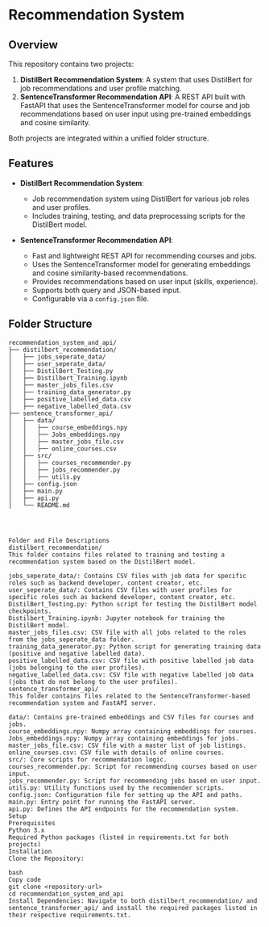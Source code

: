 # Recommendation System

## Overview

This repository contains two projects:

1. **DistilBert Recommendation System**: A system that uses DistilBert for job recommendations and user profile matching.
2. **SentenceTransformer Recommendation API**: A REST API built with FastAPI that uses the SentenceTransformer model for course and job recommendations based on user input using pre-trained embeddings and cosine similarity.

Both projects are integrated within a unified folder structure.

## Features

- **DistilBert Recommendation System**:
  - Job recommendation system using DistilBert for various job roles and user profiles.
  - Includes training, testing, and data preprocessing scripts for the DistilBert model.
  
- **SentenceTransformer Recommendation API**:
  - Fast and lightweight REST API for recommending courses and jobs.
  - Uses the SentenceTransformer model for generating embeddings and cosine similarity-based recommendations.
  - Provides recommendations based on user input (skills, experience).
  - Supports both query and JSON-based input.
  - Configurable via a `config.json` file.

## Folder Structure

```plaintext
recommendation_system_and_api/
├── distilbert_recommendation/
│   ├── jobs_seperate_data/
│   ├── user_seperate_data/
│   ├── DistilBert_Testing.py
│   ├── Distilbert_Training.ipynb
│   ├── master_jobs_files.csv
│   ├── training_data_generator.py
│   ├── positive_labelled_data.csv
│   ├── negative_labelled_data.csv
├── sentence_transformer_api/
│   ├── data/
│   │   ├── course_embeddings.npy
│   │   ├── Jobs_embeddings.npy
│   │   ├── master_jobs_file.csv
│   │   ├── online_courses.csv
│   ├── src/
│   │   ├── courses_recommender.py
│   │   ├── jobs_recommender.py
│   │   ├── utils.py
│   ├── config.json
│   ├── main.py
│   ├── api.py
│   └── README.md




Folder and File Descriptions
distilbert_recommendation/
This folder contains files related to training and testing a recommendation system based on the DistilBert model.

jobs_seperate_data/: Contains CSV files with job data for specific roles such as backend developer, content creator, etc.
user_seperate_data/: Contains CSV files with user profiles for specific roles such as backend developer, content creator, etc.
DistilBert_Testing.py: Python script for testing the DistilBert model checkpoints.
Distilbert_Training.ipynb: Jupyter notebook for training the DistilBert model.
master_jobs_files.csv: CSV file with all jobs related to the roles from the jobs_seperate_data folder.
training_data_generator.py: Python script for generating training data (positive and negative labelled data).
positive_labelled_data.csv: CSV file with positive labelled job data (jobs belonging to the user profiles).
negative_labelled_data.csv: CSV file with negative labelled job data (jobs that do not belong to the user profiles).
sentence_transformer_api/
This folder contains files related to the SentenceTransformer-based recommendation system and FastAPI server.

data/: Contains pre-trained embeddings and CSV files for courses and jobs.
course_embeddings.npy: Numpy array containing embeddings for courses.
Jobs_embeddings.npy: Numpy array containing embeddings for jobs.
master_jobs_file.csv: CSV file with a master list of job listings.
online_courses.csv: CSV file with details of online courses.
src/: Core scripts for recommendation logic.
courses_recommender.py: Script for recommending courses based on user input.
jobs_recommender.py: Script for recommending jobs based on user input.
utils.py: Utility functions used by the recommender scripts.
config.json: Configuration file for setting up the API and paths.
main.py: Entry point for running the FastAPI server.
api.py: Defines the API endpoints for the recommendation system.
Setup
Prerequisites
Python 3.x
Required Python packages (listed in requirements.txt for both projects)
Installation
Clone the Repository:

bash
Copy code
git clone <repository-url>
cd recommendation_system_and_api
Install Dependencies: Navigate to both distilbert_recommendation/ and sentence_transformer_api/ and install the required packages listed in their respective requirements.txt.
